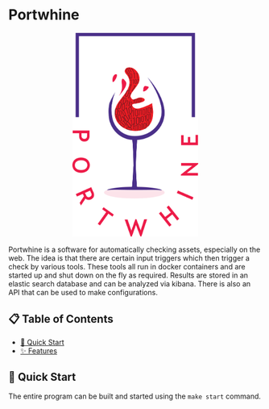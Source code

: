 # Portwhine

<div align="center">
    <img src="/assets/images/logo.png" alt="Logo" width="250">
</div>

Portwhine is a software for automatically checking assets, especially on the web. The idea is that there are certain input triggers which then trigger a check by various tools. These tools all run in docker containers and are started up and shut down on the fly as required. Results are stored in an elastic search database and can be analyzed via kibana. There is also an API that can be used to make configurations.

## 📋 Table of Contents

- [🚀 Quick Start](#quick-start)
- [✨ Features](#features)

## 🚀 Quick Start
<a name="quick-start"></a>

The entire program can be built and started using the `make start` command.